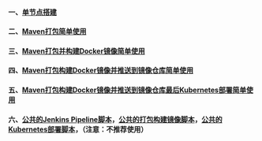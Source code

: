 #### 一、[单节点搭建][1]
#### 二、[Maven打包简单使用][2]
#### 三、[Maven打包并构建Docker镜像简单使用][3]
#### 四、[Maven打包构建Docker镜像并推送到镜像仓库简单使用][4]
#### 五、[Maven打包构建Docker镜像并推送到镜像仓库最后Kubernetes部署简单使用][5]
#### 六、[公共的Jenkins Pipeline脚本](https://github.com/firechiang/kubernetes-study/blob/master/jenkins/pipeline/jenkins.pipeline)，[公共的打包构建镜像脚本](https://github.com/firechiang/kubernetes-study/blob/master/jenkins/sh/global-build-image-web.sh)，[公共的Kubernetes部署脚本](https://github.com/firechiang/kubernetes-study/blob/master/jenkins/sh/global-deploy.sh.sh)，（注意：不推荐使用）

[1]: https://github.com/firechiang/kubernetes-study/blob/master/jenkins/docs/install.md
[2]: https://github.com/firechiang/kubernetes-study/blob/master/jenkins/docs/maven-single-project-package.md
[3]: https://github.com/firechiang/kubernetes-study/blob/master/jenkins/docs/maven-single-project-docker.md
[4]: https://github.com/firechiang/kubernetes-study/blob/master/jenkins/docs/maven-single-project-dockerpush.md
[5]: https://github.com/firechiang/kubernetes-study/blob/master/jenkins/docs/maven-single-project-deployment.md

